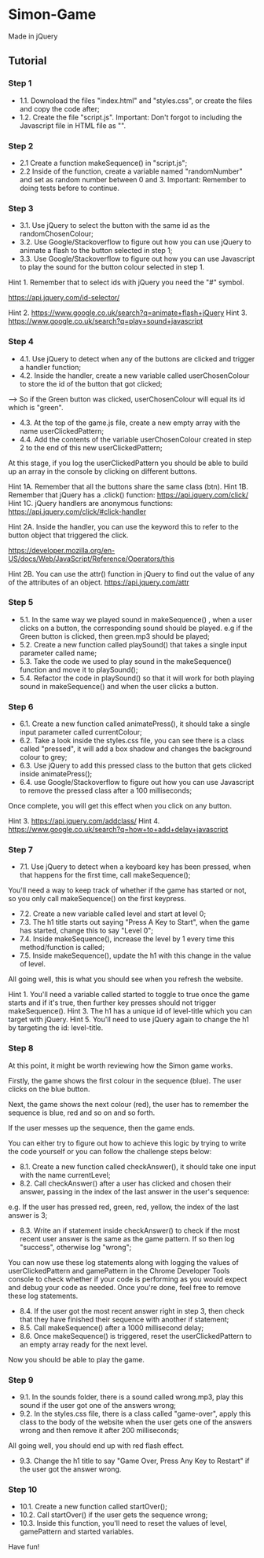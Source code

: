 # Simon-Game
 Made in jQuery

## Tutorial
### Step 1
- 1.1. Downoload the files "index.html" and "styles.css", or create the files and copy the code after;
- 1.2. Create the file "script.js".
  Important: Don't forgot to including the Javascript file in HTML file as "<script src="script.js" charset='utf=8'></script>".

### Step 2
- 2.1 Create a function makeSequence() in "script.js";
- 2.2 Inside of the function, create a variable named "randomNumber" and set as random number between 0 and 3.
  Important: Remember to doing tests before to continue.

### Step 3
- 3.1. Use jQuery to select the button with the same id as the randomChosenColour;
- 3.2. Use Google/Stackoverflow to figure out how you can use jQuery to animate a flash to the button selected in step 1;
- 3.3. Use Google/Stackoverflow to figure out how you can use Javascript to play the sound for the button colour selected in step 1.

Hint 1. Remember that to select ids with jQuery you need the "#" symbol.

https://api.jquery.com/id-selector/

Hint 2. https://www.google.co.uk/search?q=animate+flash+jQuery
Hint 3. https://www.google.co.uk/search?q=play+sound+javascript

### Step 4
- 4.1. Use jQuery to detect when any of the buttons are clicked and trigger a handler function;
- 4.2. Inside the handler, create a new variable called userChosenColour to store the id of the button that got clicked;

--> So if the Green button was clicked, userChosenColour will equal its id which is "green".

- 4.3. At the top of the game.js file, create a new empty array with the name userClickedPattern;
- 4.4. Add the contents of the variable userChosenColour created in step 2 to the end of this new userClickedPattern;

At this stage, if you log the userClickedPattern you should be able to build up an array in the console by clicking on different buttons.

Hint 1A. Remember that all the buttons share the same class (btn).
Hint 1B. Remember that jQuery has a .click() function: https://api.jquery.com/click/
Hint 1C. jQuery handlers are anonymous functions: https://api.jquery.com/click/#click-handler

Hint 2A. Inside the handler, you can use the keyword this to refer to the button object that triggered the click.

https://developer.mozilla.org/en-US/docs/Web/JavaScript/Reference/Operators/this

Hint 2B. You can use the attr() function in jQuery to find out the value of any of the attributes of an object. https://api.jquery.com/attr

### Step 5
- 5.1. In the same way we played sound in makeSequence() , when a user clicks on a button, the corresponding sound should be played. e.g if the Green button is clicked, then green.mp3 should be played;
- 5.2. Create a new function called playSound() that takes a single input parameter called name;
- 5.3. Take the code we used to play sound in the makeSequence() function and move it to playSound();
- 5.4. Refactor the code in playSound() so that it will work for both playing sound in makeSequence() and when the user clicks a button.

### Step 6
- 6.1. Create a new function called animatePress(), it should take a single input parameter called currentColour;
- 6.2. Take a look inside the styles.css file, you can see there is a class called "pressed", it will add a box shadow and changes the background colour to grey;
- 6.3. Use jQuery to add this pressed class to the button that gets clicked inside animatePress();
- 6.4. use Google/Stackoverflow to figure out how you can use Javascript to remove the pressed class after a 100 milliseconds;

Once complete, you will get this effect when you click on any button.

Hint 3. https://api.jquery.com/addclass/
Hint 4. https://www.google.co.uk/search?q=how+to+add+delay+javascript

### Step 7
- 7.1. Use jQuery to detect when a keyboard key has been pressed, when that happens for the first time, call makeSequence();

You'll need a way to keep track of whether if the game has started or not, so you only call makeSequence() on the first keypress.

- 7.2. Create a new variable called level and start at level 0;
- 7.3. The h1 title starts out saying "Press A Key to Start", when the game has started, change this to say "Level 0";
- 7.4. Inside makeSequence(), increase the level by 1 every time this method/function is called;
- 7.5. Inside makeSequence(), update the h1 with this change in the value of level.

All going well, this is what you should see when you refresh the website.

Hint 1. You'll need a variable called started to toggle to true once the game starts and if it's true, then further key presses should not trigger makeSequence().
Hint 3. The h1 has a unique id of level-title which you can target with jQuery.
Hint 5.  You'll need to use jQuery again to change the h1 by targeting the id: level-title.

### Step 8
At this point, it might be worth reviewing how the Simon game works.

Firstly, the game shows the first colour in the sequence (blue). The user clicks on the blue button.

Next, the game shows the next colour (red), the user has to remember the sequence is blue, red and so on and so forth.

If the user messes up the sequence, then the game ends.

You can either try to figure out how to achieve this logic by trying to write the code yourself or you can follow the challenge steps below:

- 8.1. Create a new function called checkAnswer(), it should take one input with the name currentLevel;
- 8.2. Call checkAnswer() after a user has clicked and chosen their answer, passing in the index of the last answer in the user's sequence:

e.g. If the user has pressed red, green, red, yellow, the index of the last answer is 3;

- 8.3. Write an if statement inside checkAnswer() to check if the most recent user answer is the same as the game pattern. If so then log "success", otherwise log "wrong";

You can now use these log statements along with logging the values of userClickedPattern and gamePattern in the Chrome Developer Tools console to check whether if your code is performing as you would expect and debug your code as needed. Once you're done, feel free to remove these log statements.

- 8.4. If the user got the most recent answer right in step 3, then check that they have finished their sequence with another if statement;
- 8.5. Call makeSequence() after a 1000 millisecond delay;
- 8.6. Once makeSequence() is triggered, reset the userClickedPattern to an empty array ready for the next level.

Now you should be able to play the game.

### Step 9
- 9.1. In the sounds folder, there is a sound called wrong.mp3, play this sound if the user got one of the answers wrong;
- 9.2. In the styles.css file, there is a class called "game-over", apply this class to the body of the website when the user gets one of the answers wrong and then remove it after 200 milliseconds;

All going well, you should end up with red flash effect.

- 9.3. Change the h1 title to say "Game Over, Press Any Key to Restart" if the user got the answer wrong.

### Step 10
- 10.1. Create a new function called startOver();
- 10.2. Call startOver() if the user gets the sequence wrong;
- 10.3. Inside this function, you'll need to reset the values of level, gamePattern and started variables.

Have fun!